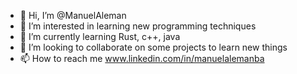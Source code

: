 - 👋 Hi, I’m @ManuelAleman
- 👀 I’m interested in learning new programming techniques
- 🌱 I’m currently learning Rust, c++, java
- 💞️ I’m looking to collaborate on some projects to learn new things
- 📫 How to reach me www.linkedin.com/in/manuelalemanba

<!---
ManuelAleman/ManuelAleman is a ✨ special ✨ repository because its `README.md` (this file) appears on your GitHub profile.
You can click the Preview link to take a look at your changes.
--->
